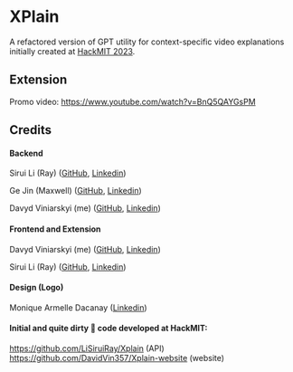# XPlain

A refactored version of GPT utility for context-specific video explanations initially created at [HackMIT 2023](https://hackmit.org).

## Extension

Promo video:
https://www.youtube.com/watch?v=BnQ5QAYGsPM

## Credits

#### Backend

Sirui Li (Ray) ([GitHub](https://github.com/LiSiruiRay), [Linkedin](https://www.linkedin.com/in/sirui-ray-li))

Ge Jin (Maxwell) ([GitHub](https://github.com/maxwelljin), [Linkedin](https://www.linkedin.com/in/ge-jin-055644240))

Davyd Viniarskyi (me) ([GitHub](https://github.com/DavidVin357), [Linkedin](https://www.linkedin.com/in/davyd-vin))

#### Frontend and Extension

Davyd Viniarskyi (me) ([GitHub](https://github.com/DavidVin357), [Linkedin](https://www.linkedin.com/in/davyd-vin))

Sirui Li (Ray) ([GitHub](https://github.com/LiSiruiRay), [Linkedin](https://www.linkedin.com/in/sirui-ray-li))

#### Design (Logo)

Monique Armelle Dacanay ([Linkedin](https://www.linkedin.com/in/monique-armelle-dacana))

#### Initial and quite dirty 💩 code developed at HackMIT:

https://github.com/LiSiruiRay/Xplain (API)
https://github.com/DavidVin357/Xplain-website (website)
